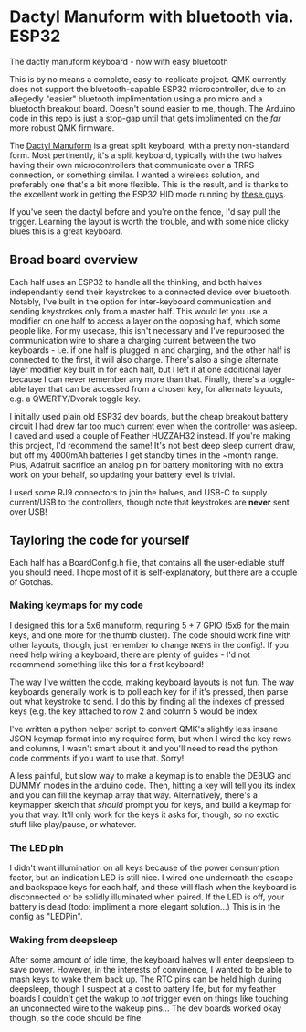 # Dactyl Manuform with bluetooth via. ESP32

The dactly manuform keyboard - now with easy bluetooth

This is by no means a complete, easy-to-replicate project. QMK currently does not support the bluetooth-capable ESP32 microcontroller, due to an allegedly "easier" bluetooth implimentation using a pro micro and a bluetooth breakout board. Doesn't sound easier to me, though. The Arduino code in this repo is just a stop-gap until that gets implimented on the *far* more robust QMK firmware.

The [Dactyl Manuform](https://github.com/abstracthat/dactyl-manuform#:~:text=README.md-,The%20Dactyl%2DManuForm%20Keyboard,just%20drop%20to%20the%20floor.)  is a great split keyboard, with a pretty non-standard form. Most pertinently, it's a split keyboard, typically with the two halves having their own microcontrollers that communicate over a TRRS connection, or something similar. 
I wanted a wireless solution, and preferably one that's a bit more flexible. This is the result, and is thanks to the excellent work in getting the ESP32 HID mode running by [these guys](https://github.com/T-vK/ESP32-BLE-Keyboard). 

If you've seen the dactyl before and you're on the fence, I'd say pull the trigger. Learning the layout is worth the trouble, and with some nice clicky blues this is a great keyboard.

## Broad board overview 

Each half uses an ESP32 to handle all the thinking, and both halves independantly send their keystrokes to a connected device over bluetooth. 
Notably, I've built in the option for inter-keyboard communication and sending keystrokes only from a master half. This would let you use a modifier on one half to access a layer on the opposing half, which some people like. 
For my usecase, this isn't necessary and I've repurposed the communication wire to share a charging current between the two keyboards - i.e. if one half is plugged in and charging, and the other half is connected to the first, it will also charge. 
There's also a single alternate layer modifier key built in for each half, but I left it at one additional layer because I can never remember any more than that. Finally, there's a toggle-able layer that can be accessed from a chosen key, for alternate layouts, e.g. a QWERTY/Dvorak toggle key.

I initially used plain old ESP32 dev boards, but the cheap breakout battery circuit I had drew far too much current even when the controller was asleep. I caved and used a couple of Feather HUZZAH32 instead. If you're making this project, I'd recommend the same! It's not best deep sleep current draw, but off my 4000mAh batteries I get standby times in the ~month range. Plus, Adafruit sacrifice an analog pin for battery monitoring with no extra work on your behalf, so updating your battery level is trivial.

I used some RJ9 connectors to join the halves, and USB-C to supply current/USB to the controllers, though note that keystrokes are **never** sent over USB!

## Tayloring the code for yourself

Each half has a BoardConfig.h file, that contains all the user-ediable stuff you should need. I hope most of it is self-explanatory, but there are a couple of Gotchas.

### Making keymaps for my code

I designed this for a 5x6 manuform, requiring 5 + 7 GPIO (5x6 for the main keys, and one more for the thumb cluster). The code should work fine with other layouts, though, just remember to change `NKEYS` in the config!. If you need help wiring a keyboard, there are plenty of guides - I'd not recommend something like this for a first keyboard!

The way I've written the code, making keyboard layouts is not fun. The way keyboards generally work is to poll each key for if it's pressed, then parse out what keystroke to send. I do this by finding all the indexes of pressed keys (e.g. the key attached to row 2 and column 5 would be index 

I've written a python helper script to convert QMK's slightly less insane JSON keymap format into my required form, but when I wired the key rows and columns, I wasn't smart about it and you'll need to read the python code comments if you want to use that. Sorry!

A less painful, but slow way to make a keymap is to enable the DEBUG and DUMMY modes in the arduino code. Then, hitting a key will tell you its index and you can fill the keymap array that way. Alternatively, there's a keymapper sketch that *should* prompt you for keys, and build a keymap for you that way. It'll only work for the keys it asks for, though, so no exotic stuff like play/pause, or whatever. 

### The LED pin

I didn't want illumination on all keys because of the power consumption factor, but an indication LED is still nice. I wired one underneath the escape and backspace keys for each half, and these will flash when the keyboard is disconnected or be solidly illuminated when paired. If the LED is off, your battery is dead (todo: impliment a more elegant solution...) This is in the config as "LEDPin". 

### Waking from deepsleep

After some amount of idle time, the keyboard halves will enter deepsleep to save power. However, in the interests of convinence, I wanted to be able to mash keys to wake them back up. The RTC pins can be held high during deepsleep, though I suspect at a cost to battery life, but for my feather boards I couldn't get the wakup to *not* trigger even on things like touching an unconnected wire to the wakeup pins... The dev boards worked okay though, so the code should be fine. 

